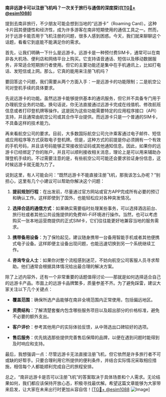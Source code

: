 **南非远游卡可以注册飞机吗？一次关于旅行与通信的深度探讨[[TG💪+ @esim1088](https://t.me/s/esim1088)]**

提到去南非旅行，不少朋友可能会想到当地的“远游卡”（Roaming Card）。这种卡片因其便捷性和经济性，成为许多游客在南非短期使用的通信工具之一。然而，对于远游卡能否用于飞机注册的问题，很多人感到困惑。今天，我们就来聊聊这个话题，看看它到底能不能满足你的需求。

首先，让我们明确一下什么是远游卡。远游卡是一种预付费SIM卡，通常可以在南非各大机场、便利店和网络平台上购买。它支持语音通话、短信以及移动数据服务，非常适合短期旅行者使用。但它的主要功能还是集中在手机通讯上，比如打电话、发短信或上网。那么，它真的能用来注册飞机吗？

要回答这个问题，我们需要从两个方面入手：一是远游卡的功能限制；二是航空公司对登机手续的具体要求。

先说远游卡的功能。虽然远游卡能够提供基本的通讯服务，但它并不具备专门用于办理航空业务的功能。换句话说，你无法直接通过远游卡完成在线值机、修改航班信息或者打印登机牌等操作。这是因为这些功能需要特定的应用程序接口（API）支持，并且通常由航空公司或其合作平台提供。而远游卡只是一个普通的SIM卡，不具备这样的技术能力。

再来看航空公司的要求。目前，大多数国际航空公司允许乘客通过电子邮件、短信或应用程序等方式获取电子登机牌。但是，这种方式的前提是你必须拥有一个有效的手机号码，并且该号码能够正常接收验证码或其他通知信息。因此，如果你的远游卡已经绑定了你的账户，并且可以顺利接收相关消息，理论上是可以用来辅助办理登机手续的。不过需要注意的是，有些航空公司可能还会要求验证身份信息，这时候远游卡就无能为力了。

说到这里，有人可能会问：“既然远游卡不能直接注册飞机，那我该怎么办呢？”别担心，这里有几个小建议可以帮助你解决这个问题：

1. **提前规划行程**：在出发前，尽量通过官方网站或官方APP完成所有必要的预订和确认工作。这样即使到了国外，也能轻松应对各种突发情况。
   
2. **选择合适的通信方式**：如果确实需要临时处理某些事务，可以选择酒店前台、旅行社或者其他公共设施提供的免费Wi-Fi环境进行操作。当然，也可以考虑购买一张本地运营商提供的正式SIM卡，它们往往能更好地兼容当地的服务需求。

3. **携带备用设备**：为了保险起见，建议随身携带一台备用智能手机或者其他便携式电子设备。这样即便主设备出现问题，也能迅速切换到另一个系统继续工作。

4. **咨询专业人士**：如果你对整个流程感到迷茫，不妨向航空公司客服人员寻求帮助。他们通常会根据具体情况给出最合理的解决方案。

除了上述内容外，还有一个非常重要的话题值得讨论——那就是如何选择适合自己的远游卡产品。市面上的远游卡品牌繁多，质量参差不齐。为了避免踩雷，建议大家关注以下几个关键点：

- **覆盖范围**：确保所选产品能够在南非全境范围内正常使用，包括偏远地区。
  
- **资费结构**：了解清楚套餐内包含哪些服务项目以及超出部分的价格标准，避免不必要的额外支出。
  
- **客户评价**：参考其他用户的实际体验反馈，从中筛选出口碑较好的选项。
  
- **售后服务**：优先挑选那些提供完善售后保障的品牌，以便在遇到问题时能得到及时响应和支持。

最后，我想强调一点：尽管远游卡无法直接注册飞机，但它依然是许多旅行者不可或缺的好帮手。只要合理利用它所提供的便利条件，并结合实际情况采取相应措施，相信每个人都能顺利完成自己的旅程安排。

总之，“南非远游卡是否可以注册飞机”的答案取决于具体场景和个人需求。无论结果如何，我们都应该保持开放心态，积极寻找最优解。希望这篇文章能够为大家带来启发，让大家在未来出行时更加从容自信！[[TG💪+ @esim1088](https://t.me/s/esim1088) ![Image](https://i.postimg.cc/4NQfJmqS/Snipaste-2025-05-13-00-14-12.png)]